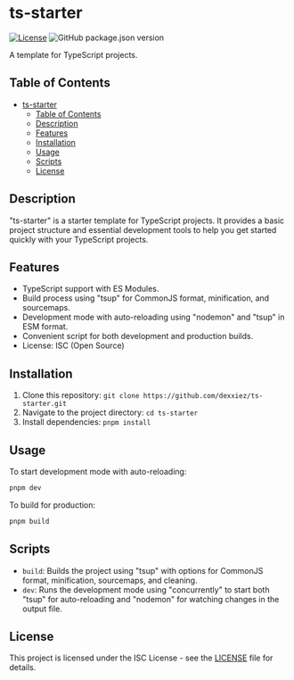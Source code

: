 # ts-starter

[![License](https://img.shields.io/badge/license-ISC-blue.svg)](https://opensource.org/licenses/ISC)
![GitHub package.json version](https://img.shields.io/github/package-json/v/dexxiez/ts-starter)

A template for TypeScript projects.

## Table of Contents

- [ts-starter](#ts-starter)
  - [Table of Contents](#table-of-contents)
  - [Description](#description)
  - [Features](#features)
  - [Installation](#installation)
  - [Usage](#usage)
  - [Scripts](#scripts)
  - [License](#license)

## Description

"ts-starter" is a starter template for TypeScript projects. It provides a basic project structure and essential development tools to help you get started quickly with your TypeScript projects.

## Features

- TypeScript support with ES Modules.
- Build process using "tsup" for CommonJS format, minification, and sourcemaps.
- Development mode with auto-reloading using "nodemon" and "tsup" in ESM format.
- Convenient script for both development and production builds.
- License: ISC (Open Source)

## Installation

1. Clone this repository: `git clone https://github.com/dexxiez/ts-starter.git`
2. Navigate to the project directory: `cd ts-starter`
3. Install dependencies: `pnpm install`

## Usage

To start development mode with auto-reloading:

```bash
pnpm dev
```

To build for production:

```bash
pnpm build
```

## Scripts

- `build`: Builds the project using "tsup" with options for CommonJS format, minification, sourcemaps, and cleaning.
- `dev`: Runs the development mode using "concurrently" to start both "tsup" for auto-reloading and "nodemon" for watching changes in the output file.

## License

This project is licensed under the ISC License - see the [LICENSE](LICENSE) file for details.

